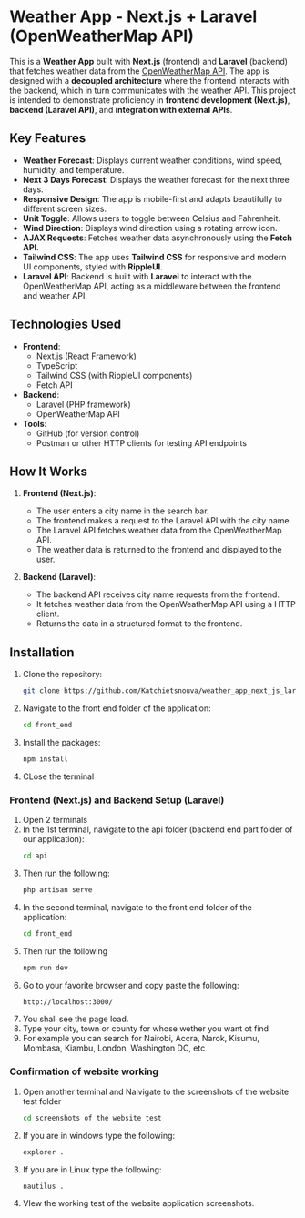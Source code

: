 # Weather App - Next.js + Laravel (OpenWeatherMap API)

This is a **Weather App** built with **Next.js** (frontend) and **Laravel** (backend) that fetches weather data from the [OpenWeatherMap API](https://openweathermap.org/api). The app is designed with a **decoupled architecture** where the frontend interacts with the backend, which in turn communicates with the weather API. This project is intended to demonstrate proficiency in **frontend development (Next.js)**, **backend (Laravel API)**, and **integration with external APIs**.

## Key Features

- **Weather Forecast**: Displays current weather conditions, wind speed, humidity, and temperature.
- **Next 3 Days Forecast**: Displays the weather forecast for the next three days.
- **Responsive Design**: The app is mobile-first and adapts beautifully to different screen sizes.
- **Unit Toggle**: Allows users to toggle between Celsius and Fahrenheit.
- **Wind Direction**: Displays wind direction using a rotating arrow icon.
- **AJAX Requests**: Fetches weather data asynchronously using the **Fetch API**.
- **Tailwind CSS**: The app uses **Tailwind CSS** for responsive and modern UI components, styled with **RippleUI**.
- **Laravel API**: Backend is built with **Laravel** to interact with the OpenWeatherMap API, acting as a middleware between the frontend and weather API.

## Technologies Used

- **Frontend**: 
  - Next.js (React Framework)
  - TypeScript
  - Tailwind CSS (with RippleUI components)
  - Fetch API
- **Backend**:
  - Laravel (PHP framework)
  - OpenWeatherMap API
- **Tools**:
  - GitHub (for version control)
  - Postman or other HTTP clients for testing API endpoints

## How It Works

1. **Frontend (Next.js)**:
   - The user enters a city name in the search bar.
   - The frontend makes a request to the Laravel API with the city name.
   - The Laravel API fetches weather data from the OpenWeatherMap API.
   - The weather data is returned to the frontend and displayed to the user.

2. **Backend (Laravel)**:
   - The backend API receives city name requests from the frontend.
   - It fetches weather data from the OpenWeatherMap API using a HTTP client.
   - Returns the data in a structured format to the frontend.

## Installation


1. Clone the repository:
   ```bash
   git clone https://github.com/Katchietsnouva/weather_app_next_js_laravel/

2. Navigate to the front end folder of the application:
    ```bash
    cd front_end

3. Install the packages:
    ```bash
    npm install

4. CLose the terminal

### Frontend (Next.js) and Backend Setup (Laravel)

1. Open 2 terminals
2. In the 1st terminal, navigate to the api  folder (backend end part folder of our application):
    ```bash
   cd api

3. Then run the following:
    ```bash
    php artisan serve

4. In the second terminal, navigate to the front end folder of the application:
    ```bash
    cd front_end

5. Then run the following
    ```bash
    npm run dev

6. Go to your favorite browser and copy paste the following:
    ```bash
    http://localhost:3000/

7. You shall see the page load.
8. Type your city, town or county for whose wether you want ot find 
9. For example you can search for Nairobi, Accra, Narok, Kisumu, Mombasa, Kiambu, London, Washington DC, etc

### Confirmation of website working

1. Open another terminal and Naivigate to the screenshots of the website test folder
    ```bash
    cd screenshots of the website test

2. If you are in windows type the following:
    ```bash
    explorer .

3. If you are in Linux type the following:
    ```bash
    nautilus .

4. VIew the working test of the website application screenshots.
